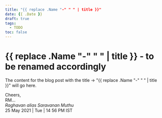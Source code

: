 ```yaml
---
title: "{{ replace .Name "-" " " | title }}"
date: {{ .Date }}
draft: true
tags:
  - TODO
toc: false
---
```


# {{ replace .Name "-" " " | title }} - to be renamed accordingly

The content for the blog post with the title &rarr; "{{ replace .Name "-" " " | title }}" will go here.

<!--more-->

Cheers,\
RM...\
_Raghavan alias Saravanan Muthu_\
25 May 2021 | Tue | 14 56 PM IST
